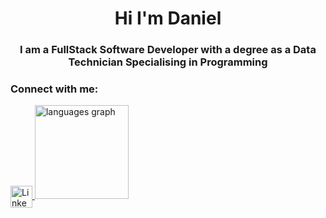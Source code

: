 <h1 align="center">Hi I'm Daniel</h1>
<h3 align="center">I am a FullStack Software Developer with a degree as a Data Technician Specialising in Programming</h3>

<h3 align="left">Connect with me:</h3>

<a href="https://www.linkedin.com/in/danielhartwich/" target="_blank" rel="noopener noreferrer">
  <img align="center"
    src="https://img.shields.io/static/v1?message=LinkedIn&logo=linkedin&label=&color=0077B5&logoColor=white&labelColor=&style=for-the-badge"
    alt="LinkedIn"
    height="35"
  />
</a>
  </div>
<img src="https://github-readme-stats.vercel.app/api/top-langs?username=drenzy&locale=en&hide_title=false&layout=compact&card_width=320&langs_count=5&theme=dracula&hide_border=false" height="150" alt="languages graph"  />
